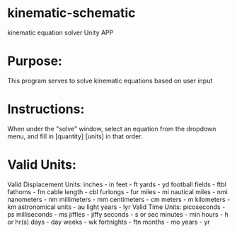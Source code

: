 # kinematic-schematic
kinematic equation solver Unity APP

# Purpose: 
This program serves to solve kinematic equations based on user input


# Instructions: 
When under the "solve" window, select an equation from the dropdown menu, and fill in [quantity] [units] in that order.

# Valid Units:
Valid Displacement Units:
	inches - in
	feet - ft
	yards - yd
	football fields - ftbl
	fathoms - fm
	cable length - cbl
	furlongs - fur
	miles - mi
	nautical miles - nmi
	nanometers - nm
	millimeters - mm
	centimeters - cm
	meters - m
	kilometers - km
	astronomical units - au
	light years - lyr
Valid Time Units:
	picoseconds - ps
	milliseconds - ms
	jiffies - jiffy
	seconds - s or sec
	minutes - min
	hours - h or hr(s)
	days - day
	weeks - wk
	fortnights - ftn
	months - mo
	years - yr
